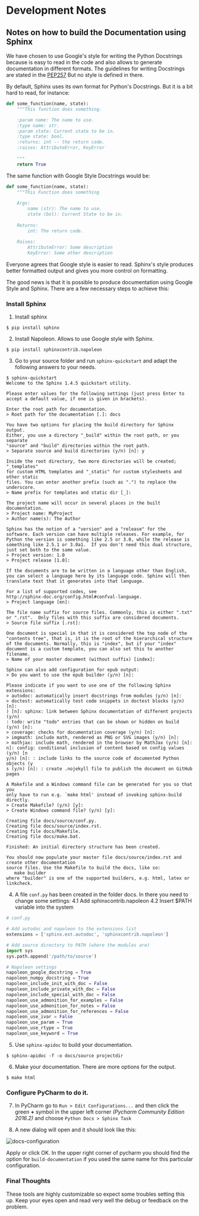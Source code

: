 # Development Notes

## Notes on how to build the Documentation using Sphinx

We have chosen to use Google's style for writing the Python Docstrings
because is easy to read in the code and also allows to generate
documentation in different formats. The guidelines for writing
Docstrings are stated in the [PEP257](https://www.python.org/dev/peps/pep-0257/)
But no style is defined in there.

By default, Sphinx uses its own format for Python's Docstrings. But it
is a bit hard to read, for instance:

```python
def some_function(name, state):  
    """This function does something.

    :param name: The name to use.
    :type name: str.
    :param state: Current state to be in.
    :type state: bool.
    :returns: int -- the return code.
    :raises: AttributeError, KeyError
    
    """
    return True

```

The same function with Google Style Docstrings would be:

```python
def some_function(name, state):
    """This Function does something
    
    Args:
        name (str): The name to use.
        state (bol): Current State to be in.
    
    Returns:
        int: The return code.
        
    Raises:
        AttributeError: Some description
        KeyError: Some other description
```

Everyone agrees that Google style is easier to read. Sphinx's style
produces better formatted output and gives you more control on
formatting.

The good news is that it is possible to produce documentation using 
Google Style and Sphinx. There are a few necessary steps to achieve
this:

### Install Sphinx

1. Install sphinx
```shell
$ pip install sphinx
```

2. Install Napoleon. Allows to use Google style with Sphinx.
```shell
$ pip install sphinxcontrib.napoleon
```

3. Go to your source folder and run ```sphinx-quickstart``` and adapt the
following answers to your needs.

```shell
$ sphinx-quickstart 
Welcome to the Sphinx 1.4.5 quickstart utility.

Please enter values for the following settings (just press Enter to
accept a default value, if one is given in brackets).

Enter the root path for documentation.
> Root path for the documentation [.]: docs

You have two options for placing the build directory for Sphinx output.
Either, you use a directory "_build" within the root path, or you separate
"source" and "build" directories within the root path.
> Separate source and build directories (y/n) [n]: y

Inside the root directory, two more directories will be created; "_templates"
for custom HTML templates and "_static" for custom stylesheets and other static
files. You can enter another prefix (such as ".") to replace the underscore.
> Name prefix for templates and static dir [_]: 

The project name will occur in several places in the built documentation.
> Project name: MyProject
> Author name(s): The Author

Sphinx has the notion of a "version" and a "release" for the
software. Each version can have multiple releases. For example, for
Python the version is something like 2.5 or 3.0, while the release is
something like 2.5.1 or 3.0a1.  If you don't need this dual structure,
just set both to the same value.
> Project version: 1.0
> Project release [1.0]: 

If the documents are to be written in a language other than English,
you can select a language here by its language code. Sphinx will then
translate text that it generates into that language.

For a list of supported codes, see
http://sphinx-doc.org/config.html#confval-language.
> Project language [en]: 

The file name suffix for source files. Commonly, this is either ".txt"
or ".rst".  Only files with this suffix are considered documents.
> Source file suffix [.rst]: 

One document is special in that it is considered the top node of the
"contents tree", that is, it is the root of the hierarchical structure
of the documents. Normally, this is "index", but if your "index"
document is a custom template, you can also set this to another filename.
> Name of your master document (without suffix) [index]: 

Sphinx can also add configuration for epub output:
> Do you want to use the epub builder (y/n) [n]: 

Please indicate if you want to use one of the following Sphinx extensions:
> autodoc: automatically insert docstrings from modules (y/n) [n]: 
> doctest: automatically test code snippets in doctest blocks (y/n) [n]: 
) [n]: sphinx: link between Sphinx documentation of different projects (y/n)
: todo: write "todo" entries that can be shown or hidden on build (y/n) [n]:
> coverage: checks for documentation coverage (y/n) [n]: 
> imgmath: include math, rendered as PNG or SVG images (y/n) [n]: 
> mathjax: include math, rendered in the browser by MathJax (y/n) [n]: 
n]: config: conditional inclusion of content based on config values (y/n) [n
y/n) [n]: : include links to the source code of documented Python objects (y
s (y/n) [n]: : create .nojekyll file to publish the document on GitHub pages

A Makefile and a Windows command file can be generated for you so that you
only have to run e.g. `make html' instead of invoking sphinx-build
directly.
> Create Makefile? (y/n) [y]: 
> Create Windows command file? (y/n) [y]: 

Creating file docs/source/conf.py.
Creating file docs/source/index.rst.
Creating file docs/Makefile.
Creating file docs/make.bat.

Finished: An initial directory structure has been created.

You should now populate your master file docs/source/index.rst and create other documentation
source files. Use the Makefile to build the docs, like so:
   make builder
where "builder" is one of the supported builders, e.g. html, latex or linkcheck.
```

4. A file ```conf.py``` has been created in the folder docs. In there
you need to change some settings:
  4.1 Add sphinxcontrib.napoleon
  4.2 Insert $PATH variable into the system

```python
# conf.py

# Add autodoc and napoleon to the extensions list
extensions = ['sphinx.ext.autodoc', 'sphinxcontrib.napoleon']

# Add source directory to PATH (where the modules are)
import sys
sys.path.append('/path/to/source')

# Napoleon settings
napoleon_google_docstring = True
napoleon_numpy_docstring = True
napoleon_include_init_with_doc = False
napoleon_include_private_with_doc = False
napoleon_include_special_with_doc = False
napoleon_use_admonition_for_examples = False
napoleon_use_admonition_for_notes = False
napoleon_use_admonition_for_references = False
napoleon_use_ivar = False
napoleon_use_param = True
napoleon_use_rtype = True
napoleon_use_keyword = True
```

5. Use ```sphinx-apidoc``` to build your documentation.
```shell
$ sphinx-apidoc -f -o docs/source projectdir
```

6. Make your documentation. There are more options for the output.
```shell
$ make html
```

### Configure PyCharm to do it.

7. In PyCharm go to ```Run > Edit Configurations...``` and then click
the green **+** symbol in the upper left corner 
_(Pycharm Community Edition 2016.2)_ and choose
```Python Docs > Sphinx Task```

8. A new dialog will open and it should look like this:

![docs-configuration](./docs/img/configurations.png)

Apply or click OK. In the upper right corner of pycharm you should find
the option for `build-documentation` if you used the same name for this
particular configuration.

### Final Thoughts

These tools are highly customizable so expect some troubles setting this 
up. Keep your eyes open and read very well the debug or feedback on the
problem.